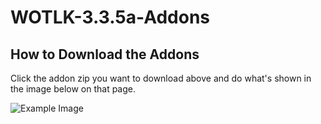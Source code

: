 # WOTLK-3.3.5a-Addons

## How to Download the Addons

Click the addon zip you want to download above and do what's shown in the image below on that page.

![Example Image](https://i.imgur.com/uL9c0Wz.png)


